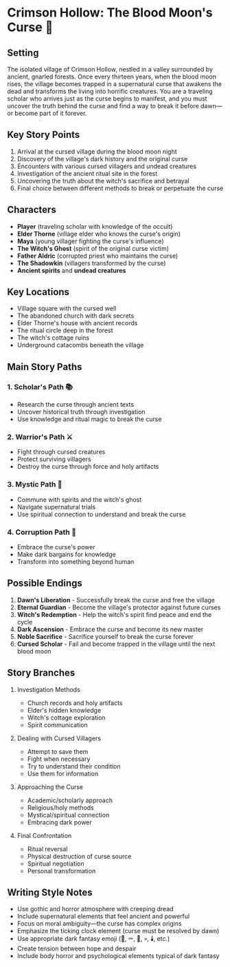 # Crimson Hollow: The Blood Moon's Curse 🌙

## Setting
The isolated village of Crimson Hollow, nestled in a valley surrounded by ancient, gnarled forests. Once every thirteen years, when the blood moon rises, the village becomes trapped in a supernatural curse that awakens the dead and transforms the living into horrific creatures. You are a traveling scholar who arrives just as the curse begins to manifest, and you must uncover the truth behind the curse and find a way to break it before dawn—or become part of it forever.

## Key Story Points
1. Arrival at the cursed village during the blood moon night
2. Discovery of the village's dark history and the original curse
3. Encounters with various cursed villagers and undead creatures
4. Investigation of the ancient ritual site in the forest
5. Uncovering the truth about the witch's sacrifice and betrayal
6. Final choice between different methods to break or perpetuate the curse

## Characters
- **Player** (traveling scholar with knowledge of the occult)
- **Elder Thorne** (village elder who knows the curse's origin)
- **Maya** (young villager fighting the curse's influence)
- **The Witch's Ghost** (spirit of the original curse victim)
- **Father Aldric** (corrupted priest who maintains the curse)
- **The Shadowkin** (villagers transformed by the curse)
- **Ancient spirits** and **undead creatures**

## Key Locations
- Village square with the cursed well
- The abandoned church with dark secrets
- Elder Thorne's house with ancient records
- The ritual circle deep in the forest
- The witch's cottage ruins
- Underground catacombs beneath the village

## Main Story Paths

### 1. Scholar's Path 📚
- Research the curse through ancient texts
- Uncover historical truth through investigation
- Use knowledge and ritual magic to break the curse

### 2. Warrior's Path ⚔️
- Fight through cursed creatures
- Protect surviving villagers
- Destroy the curse through force and holy artifacts

### 3. Mystic Path 🔮
- Commune with spirits and the witch's ghost
- Navigate supernatural trials
- Use spiritual connection to understand and break the curse

### 4. Corruption Path 🖤
- Embrace the curse's power
- Make dark bargains for knowledge
- Transform into something beyond human

## Possible Endings
1. **Dawn's Liberation** - Successfully break the curse and free the village
2. **Eternal Guardian** - Become the village's protector against future curses
3. **Witch's Redemption** - Help the witch's spirit find peace and end the cycle
4. **Dark Ascension** - Embrace the curse and become its new master
5. **Noble Sacrifice** - Sacrifice yourself to break the curse forever
6. **Cursed Scholar** - Fail and become trapped in the village until the next blood moon

## Story Branches
1. Investigation Methods
   - Church records and holy artifacts
   - Elder's hidden knowledge
   - Witch's cottage exploration
   - Spirit communication

2. Dealing with Cursed Villagers
   - Attempt to save them
   - Fight when necessary
   - Try to understand their condition
   - Use them for information

3. Approaching the Curse
   - Academic/scholarly approach
   - Religious/holy methods
   - Mystical/spiritual connection
   - Embracing dark power

4. Final Confrontation
   - Ritual reversal
   - Physical destruction of curse source
   - Spiritual negotiation
   - Personal transformation

## Writing Style Notes
- Use gothic and horror atmosphere with creeping dread
- Include supernatural elements that feel ancient and powerful
- Focus on moral ambiguity—the curse has complex origins
- Emphasize the ticking clock element (curse must be resolved by dawn)
- Use appropriate dark fantasy emoji (🌙, ⚰️, 🦇, 💀, 🕯️, etc.)
- Create tension between hope and despair
- Include body horror and psychological elements typical of dark fantasy
